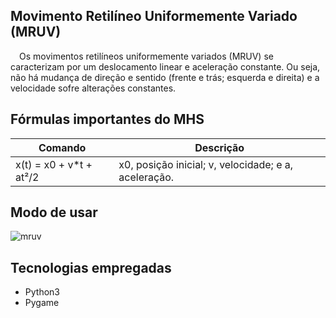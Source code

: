 ## Movimento Retilíneo Uniformemente Variado (MRUV)

&emsp;Os movimentos retilíneos uniformemente variados (MRUV) se caracterizam por um deslocamento linear e aceleração constante. Ou seja, não há mudança de direção e sentido (frente e trás; esquerda e direita) e a velocidade sofre alterações constantes.

## Fórmulas importantes do MHS

| Comando | Descrição |
| --- | --- |
| x(t) = x0 + v*t + at²/2 | x0, posição inicial; v, velocidade; e a, aceleração. |

## Modo de usar

![mruv](https://user-images.githubusercontent.com/87876734/162518952-55d19466-95de-40b9-9e61-8de33eabf6c2.gif)

## Tecnologias empregadas
* Python3
* Pygame
